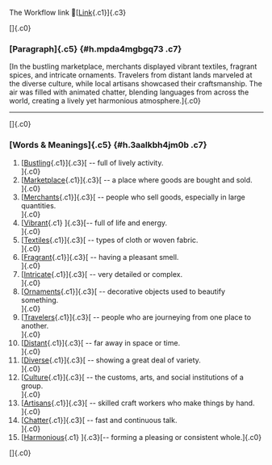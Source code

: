 The Workflow link
👏[[Link](https://www.google.com/url?q=http://www.google.com&sa=D&source=editors&ust=1756003983218105&usg=AOvVaw1AEMDhH9H1mH9v9NZx9rT-){.c1}]{.c3}

[]{.c0}

### [Paragraph]{.c5} {#h.mpda4mgbgq73 .c7}

[In the bustling marketplace, merchants displayed vibrant textiles,
fragrant spices, and intricate ornaments. Travelers from distant lands
marveled at the diverse culture, while local artisans showcased their
craftsmanship. The air was filled with animated chatter, blending
languages from across the world, creating a lively yet harmonious
atmosphere.]{.c0}

------------------------------------------------------------------------

[]{.c0}

### [Words & Meanings]{.c5} {#h.3aalkbh4jm0b .c7}

1.  [[Bustling](https://www.google.com/url?q=http://www.google.com&sa=D&source=editors&ust=1756003983219571&usg=AOvVaw1esbndSWxoSb5ffI_ZA3U1){.c1}]{.c3}[ --
    full of lively activity.\
    ]{.c0}
2.  [[Marketplace](https://www.google.com/url?q=http://www.google.com&sa=D&source=editors&ust=1756003983219798&usg=AOvVaw3AeCPgGKjjPZAWTYJWq61O){.c1}]{.c3}[ --
    a place where goods are bought and sold.\
    ]{.c0}
3.  [[Merchants](https://www.google.com/url?q=http://www.google.com&sa=D&source=editors&ust=1756003983219984&usg=AOvVaw2EaKO3smSj2bfHK4QSJz7V){.c1}]{.c3}[ --
    people who sell goods, especially in large quantities.\
    ]{.c0}
4.  [[Vibrant](https://www.google.com/url?q=http://www.google.com&sa=D&source=editors&ust=1756003983220184&usg=AOvVaw3dZCZQhxlBUKNC91iJBIT5){.c1}
    ]{.c3}[-- full of life and energy.\
    ]{.c0}
5.  [[Textiles](https://www.google.com/url?q=http://www.google.com&sa=D&source=editors&ust=1756003983220337&usg=AOvVaw2IVESHBycoO57jv185FHDH){.c1}]{.c3}[ --
    types of cloth or woven fabric.\
    ]{.c0}
6.  [[Fragrant](https://www.google.com/url?q=http://www.google.com&sa=D&source=editors&ust=1756003983220500&usg=AOvVaw1ePGXB6p4OP-nekMil5hP2){.c1}]{.c3}[ --
    having a pleasant smell.\
    ]{.c0}
7.  [[Intricate](https://www.google.com/url?q=http://www.google.com&sa=D&source=editors&ust=1756003983220653&usg=AOvVaw1DForWtjskvY2_TTOdyNt2){.c1}]{.c3}[ --
    very detailed or complex.\
    ]{.c0}
8.  [[Ornaments](https://www.google.com/url?q=http://www.google.com&sa=D&source=editors&ust=1756003983220815&usg=AOvVaw0SjOE_mNV572MPR_u1WMTl){.c1}]{.c3}[ --
    decorative objects used to beautify something.\
    ]{.c0}
9.  [[Travelers](https://www.google.com/url?q=http://www.google.com&sa=D&source=editors&ust=1756003983220999&usg=AOvVaw2N5KIED8_d54DkZEU99kLR){.c1}]{.c3}[ --
    people who are journeying from one place to another.\
    ]{.c0}
10. [[Distant](https://www.google.com/url?q=http://www.google.com&sa=D&source=editors&ust=1756003983221214&usg=AOvVaw1wEv55nDvHYpUQydtVE576){.c1}]{.c3}[ --
    far away in space or time.\
    ]{.c0}
11. [[Diverse](https://www.google.com/url?q=http://www.google.com&sa=D&source=editors&ust=1756003983221386&usg=AOvVaw2ZWYuVKUifH3yvQRwpuMTT){.c1}]{.c3}[ --
    showing a great deal of variety.\
    ]{.c0}
12. [[Culture](https://www.google.com/url?q=http://www.google.com&sa=D&source=editors&ust=1756003983221564&usg=AOvVaw2wYUQgYdr3NJXH2xE2nrFa){.c1}]{.c3}[ --
    the customs, arts, and social institutions of a group.\
    ]{.c0}
13. [[Artisans](https://www.google.com/url?q=http://www.google.com&sa=D&source=editors&ust=1756003983221769&usg=AOvVaw0-loffYL8QXPJV_1TBv4y2){.c1}]{.c3}[ --
    skilled craft workers who make things by hand.\
    ]{.c0}
14. [[Chatter](https://www.google.com/url?q=http://www.google.com&sa=D&source=editors&ust=1756003983221947&usg=AOvVaw2ubODZd9sTViMYfc0SLy5S){.c1}]{.c3}[ --
    fast and continuous talk.\
    ]{.c0}
15. [[Harmonious](https://www.google.com/url?q=http://www.google.com&sa=D&source=editors&ust=1756003983222106&usg=AOvVaw0roiafGKkb5XMDJkUd37Yx){.c1}
    ]{.c3}[-- forming a pleasing or consistent whole.]{.c0}

[]{.c0}
